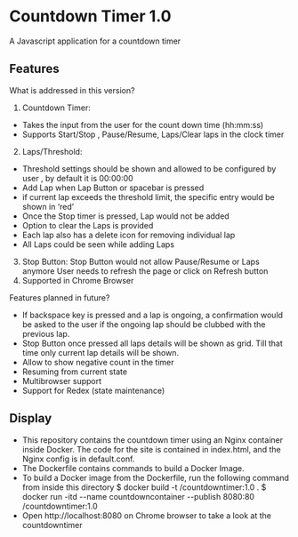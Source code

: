 # Countdown Timer 1.0

A Javascript application for a countdown timer

## Features
What is addressed in this version?
1. Countdown Timer:
- Takes the input from the user for the count down time (hh:mm:ss)
- Supports Start/Stop , Pause/Resume, Laps/Clear laps in the clock timer
2. Laps/Threshold:
- Threshold settings should be shown and allowed  to be configured by user , by default it is 00:00:00
- Add Lap when Lap Button or spacebar is pressed
- if current lap exceeds the threshold limit, the specific entry would be shown in ‘red’
- Once the Stop timer is pressed, Lap would not be added
- Option to clear the Laps is provided
- Each lap also has a delete icon for removing individual lap
- All Laps could be seen while adding Laps
3. Stop Button:
Stop Button would not allow Pause/Resume or Laps anymore
User needs to refresh the page or click on Refresh button 
4. Supported in Chrome Browser

Features planned in future?
- If backspace key is pressed and a lap is ongoing, a confirmation would be asked to the user if the ongoing lap should be clubbed with the previous lap.
- Stop Button once pressed all laps details will be shown as grid.  Till that time only current lap details will be shown.
- Allow to show negative count in the timer
- Resuming from current state
- Multibrowser support
- Support for Redex (state maintenance)

## Display
- This repository contains the countdown timer using an Nginx container inside Docker. The code for the site is contained in index.html, and the Nginx config is in default.conf. 
- The Dockerfile contains commands to build a Docker Image.
- To build a Docker image from the Dockerfile, run the following command from inside this directory
$ docker build -t <docker-hub-username>/countdowntimer:1.0 .
$ docker run -itd --name countdowncontainer --publish 8080:80 <docker-hub-username>/countdowntimer:1.0
- Open http://localhost:8080 on Chrome browser to take a look at the countdowntimer


